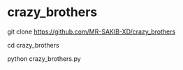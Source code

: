 # crazy_brothers



git clone https://github.com/MR-SAKIB-XD/crazy_brothers

cd crazy_brothers

python crazy_brothers.py
